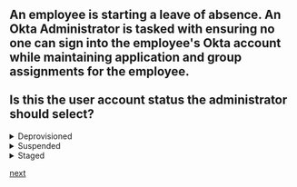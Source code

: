 ## An employee is starting a leave of absence. An Okta Administrator is tasked with ensuring no one can sign into the employee's Okta account while maintaining application and group assignments for the employee.<br><br>Is this the user account status the administrator should select?

<details>
  <summary>Deprovisioned</summary>
<p>
  No
</p>
</details>

<details>
  <summary>Suspended</summary>
<p>
  Yes
</p>
</details>

<details>
  <summary>Staged</summary>
<p>
  No
</p>
</details>


[next](14.md)
